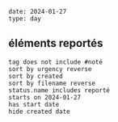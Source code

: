 ```gEvent
date: 2024-01-27
type: day
```
## éléments reportés
```tasks
tag does not include #noté 
sort by urgency reverse
sort by created 
sort by filename reverse
status.name includes reporté
starts on 2024-01-27
has start date
hide created date
```

